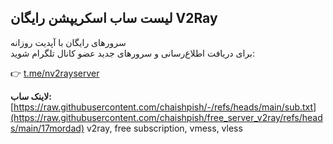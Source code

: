 ## لیست ساب اسکریپشن رایگان V2Ray

سرورهای رایگان با آپدیت روزانه  
برای دریافت اطلاع‌رسانی و سرورهای جدید عضو کانال تلگرام شوید:

👉 [t.me/nv2rayserver](https://t.me/nv2rayserver)

**لاینک ساب:**  
[https://raw.githubusercontent.com/chaishpish/-/refs/heads/main/sub.txt](https://raw.githubusercontent.com/chaishpish/free_server_v2ray/refs/heads/main/17mordad)
v2ray, free subscription, vmess, vless
